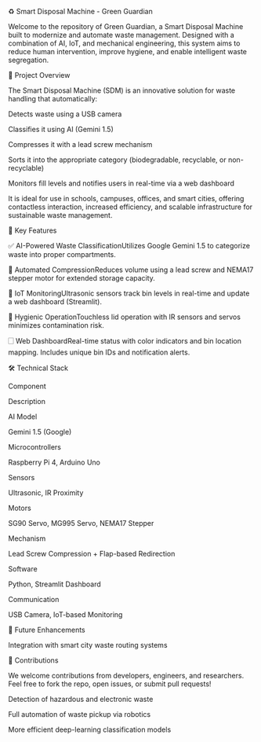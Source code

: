 ♻️ Smart Disposal Machine - Green Guardian

Welcome to the repository of Green Guardian, a Smart Disposal Machine built to modernize and automate waste management. Designed with a combination of AI, IoT, and mechanical engineering, this system aims to reduce human intervention, improve hygiene, and enable intelligent waste segregation.

🚀 Project Overview

The Smart Disposal Machine (SDM) is an innovative solution for waste handling that automatically:

Detects waste using a USB camera

Classifies it using AI (Gemini 1.5)

Compresses it with a lead screw mechanism

Sorts it into the appropriate category (biodegradable, recyclable, or non-recyclable)

Monitors fill levels and notifies users in real-time via a web dashboard

It is ideal for use in schools, campuses, offices, and smart cities, offering contactless interaction, increased efficiency, and scalable infrastructure for sustainable waste management.

🧠 Key Features

✅ AI-Powered Waste ClassificationUtilizes Google Gemini 1.5 to categorize waste into proper compartments.

📆 Automated CompressionReduces volume using a lead screw and NEMA17 stepper motor for extended storage capacity.

📡 IoT MonitoringUltrasonic sensors track bin levels in real-time and update a web dashboard (Streamlit).

🧬 Hygienic OperationTouchless lid operation with IR sensors and servos minimizes contamination risk.

🗌 Web DashboardReal-time status with color indicators and bin location mapping. Includes unique bin IDs and notification alerts.

🛠️ Technical Stack

Component

Description

AI Model

Gemini 1.5 (Google)

Microcontrollers

Raspberry Pi 4, Arduino Uno

Sensors

Ultrasonic, IR Proximity

Motors

SG90 Servo, MG995 Servo, NEMA17 Stepper

Mechanism

Lead Screw Compression + Flap-based Redirection

Software

Python, Streamlit Dashboard

Communication

USB Camera, IoT-based Monitoring

🔮 Future Enhancements

Integration with smart city waste routing systems

🤝 Contributions

We welcome contributions from developers, engineers, and researchers. Feel free to fork the repo, open issues, or submit pull requests!

Detection of hazardous and electronic waste

Full automation of waste pickup via robotics

More efficient deep-learning classification models
